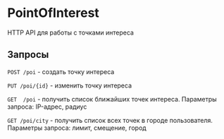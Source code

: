 # PointOfInterest
HTTP API для работы с точками интереса

## Запросы

```POST /poi``` - создать точку интереса

```PUT /poi/{id}``` - изменить точку интереса

```GET  /poi``` - получить список ближайших точек интереса. Параметры запроса: IP-адрес, радиус

```GET /poi/city``` - получить список всех точек в городе пользователя. Параметры запроса: лимит, смещение, город
